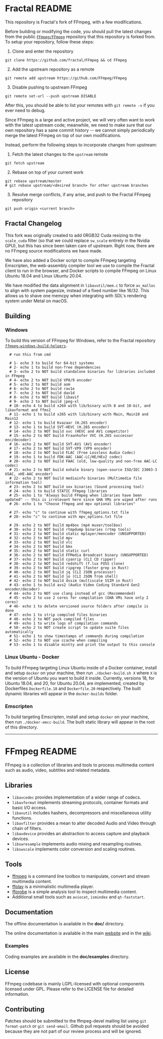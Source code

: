 Fractal README
=============

This repository is Fractal's fork of FFmpeg, with a few modifications.

Before building or modifying the code, you should pull the latest changes from the public [`FFmpeg/FFmpeg`](https://github.com/FFmpeg/FFmpeg) repository that this repository is forked from. To setup your repository, follow these steps: 

1. Clone and enter the repository
```
git clone https://github.com/fractal/FFmpeg && cd FFmpeg
```
2. Add the upstream repository as a remote
```
git remote add upstream https://github.com/FFmpeg/FFmpeg
```
3. Disable pushing to upstream FFmpeg
```
git remote set-url --push upstream DISABLE
```
After this, you should be able to list your remotes with `git remote -v` if you ever need to debug.

Since FFmpeg is a large and active project, we will very often want to work with the latest upstream code; meanwhile, we need to make sure that our own repository has a sane commit history -- we cannot simply periodically merge the latest FFmpeg on top of our own modifications.

Instead, perform the following steps to incorporate changes from upstream:

1. Fetch the latest changes to the `upstream` remote
```
git fetch upstream
```
2. Rebase on top of your current work
```
git rebase upstream/master
# git rebase upstream/<desired branch> for other upstream branches
```
3. Resolve merge conflicts, if any arise, and push to the Fractal FFmpeg repository
```
git push origin <current branch>
```

## Fractal Changelog

This fork was originally created to add 0RGB32 Cuda resizing to the `scale_cuda` filter (so that we could replace `sw_scale` entirely in the Nvidia GPU), but this has since been taken care of upstream. Right now, there are no FFmpeg source modifications we have made.

We have also added a Docker script to compile FFmpeg targeting Emscripten, the web-assembly compiler tool we use to compile the Fractal client to run in the browser, and Docker scripts to compile FFmpeg on Linux Ubuntu 18.04 and Linux Ubuntu 20.04. 

We have modified the data alignment in `libavutil/mem.c` to force `av_malloc` to align with system pagesize, instead of a fixed number like 16/32. This allows us to shave one memcpy when integrating with SDL's rendering system under Metal on macOS.

## Building

### Windows

To build this version of FFmpeg for Windows, refer to the Fractal repository [`ffmpeg-windows-build-helpers`](https://github.com/fractal/ffmpeg-windows-build-helpers).


      # run this from cmd

      # 1- echo 3 to build for 64-bit systems
      # 2- echo 1 to build non-free dependencies
      # 3- echo 2 to NOT build standalone binaries for libraries included in FFmpeg
      # 4- echo 2 to NOT build VP8/9 encoder
      # 5- echo 2 to NOT build aom
      # 6- echo 2 to NOT build rav1e
      # 7- echo 2 to NOT build dav1d
      # 8- echo 2 to NOT build libavif
      # 9- echo 2 to NOT build jpeg-xl
      # 10- echo 4 to build x264 with lib/binary with 8 and 10-bit, and libavformat and ffms2
      # 11- echo 1 to build x265 with lib/binary with Main, Main10 and Main12
      # 12- echo 1 to build Kvazaar (H.265 encoder)
      # 13- echo 1 to build SVT-HEVC (H.265 encoder)
      # 14- echo 2 to NOT build xvc (HEVC and AV1 competitor)
      # 15- echo 2 to NOT build Fraunhofer VVC (H.265 successor enc/decoder)
      # 16- echo 2 to NOT build SVT-AV1 (AV1 encoder)
      # 17- echo 2 to NOT build SVT-VP9 (VP9 encoder)
      # 18- echo 2 to NOT build FLAC (Free Lossless Audio Codec)
      # 19- echo 1 to build FDK-AAC (AAC-LC/HE/HEv2 codec)
      # 20- echo 2 to NOT build FAAC (old, low-quality and non-free AAC-LC codec)
      # 21- echo 2 to NOT build exhale binary (open-source ISO/IEC 23003-3 USAC, xHE-AAC encoder)
      # 22- echo 2 to NOT build mediainfo binaries (Multimedia file information tool)
      # 23- echo 2 to NOT build sox binaries (Sound processing tool)
      # 24- echo 1 to build STATIC FFmpeg libraries
      # 25- echo 1 to "Always build FFmpeg when libraries have been updated" -- this is irrelevant here since GHA VMs are wiped after runs
      # 26- echo 1 to "Choose ffmpeg and mpv optional libraries"

      # 27- echo "c" to continue with ffmpeg_options.txt file
      # 28- echo "c" to continue with mpv_options.txt file

      # 29- echo 2 to NOT build mp4box (mp4 muxer/toolbox)
      # 30- echo 2 to NOT build rtmpdump binaries (rtmp tools)
      # 31- echo 2 to NOT build static mplayer/mencoder (UNSUPPORTED)
      # 32- echo 2 to NOT build mpv
      # 33- echo 2 to NOT build vlc
      # 34- echo 2 to NOT build bmx
      # 35- echo 2 to NOT build static curl
      # 36- echo 2 to NOT build FFMedia Broadcast binary (UNSUPPORTED)
      # 37- echo 2 to NOT build cyanrip (CLI CD ripper)
      # 38- echo 2 to NOT build redshift (f.lux FOSS clone)
      # 39- echo 2 to NOT build ripgrep (faster grep in Rust)
      # 40- echo 2 to NOT build jq (CLI JSON processor)
      # 41- echo 2 to NOT build jo (CLI JSON from shell)
      # 42- echo 2 to NOT build dssim (multiscale SSIM in Rust)
      # 43- echo 1 to build avs2 (Audio Video Coding Standard Gen2 encoder/decoder)
      # 44- echo 2 to NOT use clang instead of gcc (Recommended)
      # 45- echo 2 to use 2 cores for compilation (GHA VMs have only 2 cores)
      # 46- echo 1 to delete versioned source folders after compile is done
      # 47- echo 1 to strip compiled files binaries
      # 48- echo 2 to NOT pack compiled files
      # 49- echo 1 to write logs of compilation commands
      # 50- echo 2 to NOT create script to update suite files automatically
      # 51- echo 1 to show timestamps of commands during compilation
      # 52- echo 2 to NOT use ccache when compiling
      # 53- echo 1 to disable mintty and print the output to this console




### Linux Ubuntu - Docker

To build FFmpeg targeting Linux Ubuntu inside of a Docker container, install and setup `docker` on your machine, then run `./docker-build.sh X` where `X` is the version of Ubuntu you want to build it inside. Currently, versions 18, for Ubuntu 18.04, and 20, for Ubuntu 20.04, are implemented, created by Dockerfiles `Dockerfile.18` and `Dockerfile.20` respectively. The built dynamic libraries will appear in the `docker-builds` folder.

### Emscripten

To build targeting Emscripten, install and setup `docker` on your machine, then run `./docker-emcc-build`. The built static library will appear in the root of this directory.









---

FFmpeg README
=============

FFmpeg is a collection of libraries and tools to process multimedia content
such as audio, video, subtitles and related metadata.

## Libraries

* `libavcodec` provides implementation of a wider range of codecs.
* `libavformat` implements streaming protocols, container formats and basic I/O access.
* `libavutil` includes hashers, decompressors and miscellaneous utility functions.
* `libavfilter` provides a mean to alter decoded Audio and Video through chain of filters.
* `libavdevice` provides an abstraction to access capture and playback devices.
* `libswresample` implements audio mixing and resampling routines.
* `libswscale` implements color conversion and scaling routines.

## Tools

* [ffmpeg](https://ffmpeg.org/ffmpeg.html) is a command line toolbox to
  manipulate, convert and stream multimedia content.
* [ffplay](https://ffmpeg.org/ffplay.html) is a minimalistic multimedia player.
* [ffprobe](https://ffmpeg.org/ffprobe.html) is a simple analysis tool to inspect
  multimedia content.
* Additional small tools such as `aviocat`, `ismindex` and `qt-faststart`.

## Documentation

The offline documentation is available in the **doc/** directory.

The online documentation is available in the main [website](https://ffmpeg.org)
and in the [wiki](https://trac.ffmpeg.org).

### Examples

Coding examples are available in the **doc/examples** directory.

## License

FFmpeg codebase is mainly LGPL-licensed with optional components licensed under
GPL. Please refer to the LICENSE file for detailed information.

## Contributing

Patches should be submitted to the ffmpeg-devel mailing list using
`git format-patch` or `git send-email`. Github pull requests should be
avoided because they are not part of our review process and will be ignored.
